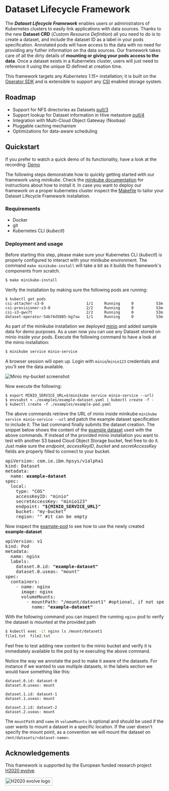 # Dataset Lifecycle Framework

The *__Dataset Lifecycle Framework__* enables users or administrators of Kubernetes
clusters to easily link applications with data sources. Thanks to the new
__Dataset CRD__ (*Custom Resource Definition*) all you need to do is to create a dataset, and include the
dataset ID as a label in your pods specification. Annotated pods will have
access to tha data with no need for providing any futher information on tha data
sources.
Our framework takes care of all the dirty details of __mounting or
giving your pods access to the data__. Once a dataset exists in a Kubernetes cluster,
users will just need to reference it using the unique ID defined at creation time.

This framework targets any *Kubernetes 1.15+* installation; it is built on the
[Operator SDK](https://github.com/operator-framework/operator-sdk) and is extensible to support any
[CSI](https://kubernetes-csi.github.io/docs/) enabled storage system.


## Roadmap

- Support for NFS directories as Datasets [pull/3](https://github.com/IBM/dataset-lifecycle-framework/pull/3)
- Support lookup for Dataset information in Hive metastore [pull/4](https://github.com/IBM/dataset-lifecycle-framework/pull/4)
- Integration with Multi-Cloud Object Gateway (Noobaa)
- Pluggable caching mechanism
- Optimizations for data-aware scheduling

## Quickstart

If you prefer to watch a quick demo of its functionality, have a look at the recording:
[Demo](https://asciinema.org/a/276331)

The following steps demonstrate how to quickly getting started with our
framework using *minikube*. Check the 
[minikube documentation](https://kubernetes.io/docs/setup/learning-environment/minikube/)
for instructions about how to install it. In case you want to deploy our framework on a proper kubernetes
cluster inspect the [Makefile](Makefile) to tailor your Dataset Lifecycle Framework installation.



### Requirements
- Docker
- git
- Kubernetes CLI (*kubectl*)

### Deployment and usage
Before starting this step, please make sure your Kubernetes CLI (*kubectl*) is
properly configured to interact with your minikube environment. The command `make minikube-install` will
take a bit as it builds the framework's components from scratch.

```bash
$ make minikube-install
```

Verify the installation by making sure the following pods are running:
```
$ kubectl get pods
csi-attacher-s3-0                   1/1     Running     0          53m
csi-provisioner-s3-0                2/2     Running     0          53m
csi-s3-qwv7t                        2/2     Running     0          53m
dataset-operator-54b74d5885-bg7sw   1/1     Running     0          53m
```

As part of the minikube installation we deployed [minio](https://min.io) and added sample data for demo purposes.
As a user now you can use any Dataset stored on minio inside your pods. Execute
the following command to have a look at the minio installation:

```bash
$ minikube service minio-service
```

A browser session will open up. Login with `minio`/`minio123` credentials and
you'll see the data available.


![Minio my-bucket screenshot](./doc/pictures/minio-my-bucket.png)

Now execute the following:

```
$ export MINIO_SERVICE_URL=$(minikube service minio-service --url)
$ envsubst < ./examples/example-dataset.yaml | kubectl create -f -
$ kubectl create -f ./examples/example-pod.yaml
```

The above commands retrieve the URL of minio inside minikube `minikube service
minio-service --url` and patch the example dataset specification to include it.
The last command finally submits the dataset creation.
The snippet below shows the content of the [example dataset](./examples/example-dataset.yaml)
used with the above commands.
If instead of the provided minio installation you want to test with another S3
based Cloud Object Storage bucket, feel free to do it. Just make sure the
*endpoint*, *accessKeyID*, *bucket* and *secretAccessKey* fields are properly
filled to connect to your bucket.

<pre>
apiVersion: com.ie.ibm.hpsys/v1alpha1
kind: Dataset
metadata:
  name: <b>example-dataset</b>
spec:
  local:
    type: "COS"
    accessKeyID: "minio"
    secretAccessKey: "minio123"
    endpoint: <b>"${MINIO_SERVICE_URL}"</b>
    bucket: "my-bucket"
    region: "" #it can be empty
</pre>

Now inspect the [example-pod](./examples/example-pod.yaml) to see how to use the newly created **example-dataset**

<pre>
apiVersion: v1
kind: Pod
metadata:
  name: nginx
  labels:
    dataset.0.id: <b>"example-dataset"</b>
    dataset.0.useas: "mount"
spec:
  containers:
    - name: nginx
      image: nginx
      volumeMounts:
        - mountPath: "/mount/dataset1" #optional, if not specified it would be mounted in /mnt/datasets/example-dataset
          name: <b>"example-dataset"</b>
</pre>

With the following command you can inspect the running `nginx` pod to verify the dataset is mounted at the provided
path

```bash
$ kubectl exec -it nginx ls /mount/dataset1
file1.txt  file2.txt

```
Feel free to test adding new content to the minio bucket and verify it is immediately
available to the pod by re executing the above command.

Notice the way we annotate the pod to make it aware of the datasets. For instance if we wanted to use multiple datasets,
in the labels section we would have something like this:

```
dataset.0.id: dataset-0
dataset.0.useas: mount

dataset.1.id: dataset-1
dataset.1.useas: mount

dataset.2.id: dataset-2
dataset.2.useas: mount
```

The `mountPath` and `name` in `volumeMounts` is optional and should be used if
the user wants to mount a dataset in a specific location.
If the user doesn't specify the mount point, as a convention we will mount the
dataset on `/mnt/datasets/<dataset-name>`.


## Acknowledgements

This framework is supported by the European funded research project [H2020
evolve](https://www.evolve-h2020.eu/).

<img src="./doc/pictures/evolve-logo.png" alt="H2020 evolve logo" width="150" height="24.07">

